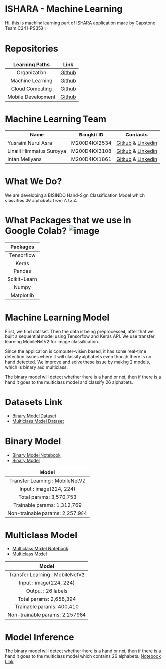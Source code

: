 # ISHARA - Machine Learning
Hi, this is machine learning part of ISHARA application made by Capstone Team C241-PS358 ✨

# Repositories

|   Learning Paths       |                                Link                                              |
| :----------------:     | :----------------------------------------------------------------:               |
|   Organization         |            [Github](https://github.com/ishara-bangkit-capstone-project)                    |
|  Machine Learning      |            [Github](https://github.com/ishara-bangkit-capstone-project/ishara-machine-learning )   |
|  Cloud Computing  |        [Github](https://github.com/ishara-bangkit-capstone-project/ishara-backend-api)        |
| Mobile Development     |            [Github](https://github.com/ishara-bangkit-capstone-project/ishara-mobile-app) |


# Machine Learning Team

|  Name | Bangkit ID | Contacts |
| ------------ | ------------ | ------------ |
| Yusraini Nurul Asra	 | M200D4KX2534 		 | [Github](https://github.com/yusrainiasraa) & [Linkedin](https://www.linkedin.com/in/yusrainiasraa/)  |
| Linaili Himmatus Suroyya	 | M200D4KX3108 		| [Github](https://github.com/linailisry) & [Linkedin](https://www.linkedin.com/in/linaili-himmatus-suroyya-a7a0b4212/) |
| Intan Meilyana	 | M200D4KX1861 		| [Github](https://github.com/itsmei24) & [Linkedin](https://www.linkedin.com/in/intanmeilyana/) |

# What We Do?
We are developing a BISINDO Hand-Sign Classification Model which classifies 26 alphabets from A to Z.

# What Packages that we use in Google Colab? ![image](https://www.google.com/url?sa=i&url=https%3A%2F%2Fmedium.com%2Fpython4u%2Fgoogle-colab-%25E6%2595%2599%25E5%25AD%25B8-2-%25E5%25BB%25BA%25E7%25AB%258B%25E5%258F%258A%25E4%25BD%25BF%25E7%2594%25A8-colab-%25E7%25AD%2586%25E8%25A8%2598%25E6%259C%25AC%25E7%25B7%25A8%25E5%25AF%25AB-python-8b0d1a5b920d&psig=AOvVaw2kWGwaP7R-EnurcsqtGibK&ust=1719041004743000&source=images&cd=vfe&opi=89978449&ved=0CBEQjRxqFwoTCLjGiu6U7IYDFQAAAAAdAAAAABAY)

|   Packages |                                
| :----------------: | 
|    Tensorflow |
|  Keras      |  
| Pandas |  
| Scikit-Learn |  
| Numpy |  
| Matplotlib |  


# Machine Learning Model
First, we find dataset. Then the data is being preprocessed, after that we built a sequential model using Tensorflow and Keras API. We use transfer learning MobileNetV2 for image classification.

Since the application is computer-vision based, it has some real-time detection issues where it will classify alphabets even though there is no hand detected. We improve and solve these issue by making 2 models, which is binary and multiclass. 

The binary model will detect whether there is a hand or not, then if there is a hand it goes to the multiclass model and classify 26 alphabets. 

# Datasets Link
- [Binary Model Dataset](https://drive.google.com/drive/folders/1-QVql2184LEP3PK6cxmAg2KpCFVmMzfH?usp=drive_link)
- [Multiclass Model Dataset](https://www.kaggle.com/datasets/agungmrf/indonesian-sign-language-bisindo)


# Binary Model
- [Binary Model Notebook](https://github.com/ishara-bangkit-capstone-project/ishara-machine-learning/blob/main/fix/notebooks/binary_model.ipynb)
- [Binary Model](https://github.com/ishara-bangkit-capstone-project/ishara-machine-learning/tree/main/fix/models/binary_model)

|   Model |
| :----------------: |
|   Transfer Learning : MobileNetV2     |
|  Input : image(224, 224)  |
| Total params: 3,570,753 |
| Trainable params: 1,312,769 |
| Non-trainable params: 2,257,984 |


# Multiclass Model
- [Multiclass Model Notebook](https://github.com/ishara-bangkit-capstone-project/ishara-machine-learning/blob/main/fix/notebooks/multiclass_model.ipynb)
- [Multiclass Model](https://github.com/ishara-bangkit-capstone-project/ishara-machine-learning/tree/main/fix/models/multiclass_model)

|   Model |
| :----------------: |
|   Transfer Learning : MobileNetV2     |
|  Input : image(224, 224)  |
| Output : 26 labels|
| Total params: 2,658,394 |
| Trainable params: 400,410 |
| Non-trainable params: 2,257984 |

# Model Inference
The binary model will detect whether there is a hand or not, then if there is a hand it goes to the multiclass model which contains 26 alphabets. [Notebook Link](https://github.com/ishara-bangkit-capstone-project/ishara-machine-learning/blob/main/fix/notebooks/model_inference.ipynb)